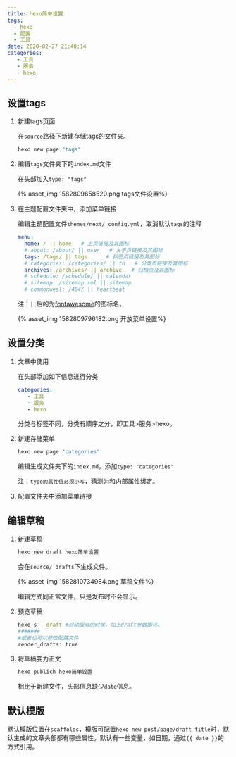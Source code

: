 ```yaml
---
title: hexo简单设置
tags:
  - hexo
  - 配置
  - 工具
date: 2020-02-27 21:40:14
categories:
   - 工具
   - 服务
   - hexo
---
```



## 设置tags

1. 新建tags页面

   在`source`路径下新建存储tags的文件夹。

    ```sh
    hexo new page "tags"
    ```
   
2. 编辑`tags`文件夹下的`index.md`文件

   在头部加入`type: "tags"`
   <!-- more -->

   {% asset_img 1582809658520.png tags文件设置%}

3. 在主题配置文件夹中，添加菜单链接

   编辑主题配置文件`themes/next/_config.yml`，取消默认`tags`的注释

   ```yaml
   menu:
     home: / || home   # 主页链接及其图标
     # about: /about/ || user   # 关于页链接及其图标
     tags: /tags/ || tags      # 标签页链接及其图标
     # categories: /categories/ || th   # 分类页链接及其图标
     archives: /archives/ || archive   # 归档页及其图标
     # schedule: /schedule/ || calendar
     # sitemap: /sitemap.xml || sitemap
     # commonweal: /404/ || heartbeat
   ```

   注：`||`后的为[fontawesome](http://fontawesome.dashgame.com/)的图标名。

   {% asset_img 1582809796182.png 开放菜单设置%}

## 设置分类

1. 文章中使用

   在头部添加如下信息进行分类
   ```yaml
   categories:
      - 工具
      - 服务
      - hexo
   ```
   分类与标签不同，分类有顺序之分，即工具>服务>hexo。

2. 新建存储菜单

   ```sh
   hexo new page "categories"
   ```
   编辑生成文件夹下的`index.md`，添加`type: "categories"`
   
   注：`type的属性值必须小写`，猜测为和内部属性绑定。

3. 配置文件夹中添加菜单链接

## 编辑草稿

1. 新建草稿

   ```sh
   hexo new draft hexo简单设置
   ```

   会在`source/_drafts`下生成文件。

   {% asset_img 1582810734984.png 草稿文件%}

   编辑方式同正常文件，只是发布时不会显示。

   

2. 预览草稿

   ```sh
   hexo s --draft #启动服务的时候，加上draft参数即可。
   #######
   #或者也可以修改配置文件
   render_drafts: true
   ```

3. 将草稿变为正文

   ```sh
   hexo publich hexo简单设置
   ```
   相比于新建文件，头部信息缺少`date`信息。

## 默认模版

默认模版位置在`scaffolds`，模版可配置`hexo new post/page/draft title`时，默认生成的文章头部都有哪些属性。默认有一些变量，如日期，通过`{{ date }}`的方式引用。